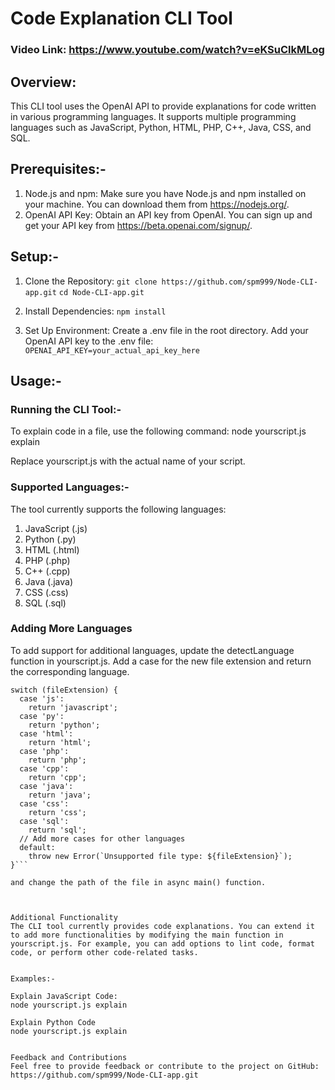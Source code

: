 # Code Explanation CLI Tool

### Video Link: https://www.youtube.com/watch?v=eKSuClkMLog

## Overview:

This CLI tool uses the OpenAI API to provide explanations for code written in various programming languages. It supports multiple programming languages such as JavaScript, Python, HTML, PHP, C++, Java, CSS, and SQL.

## Prerequisites:-

1. Node.js and npm: Make sure you have Node.js and npm installed on your machine. You can download them from https://nodejs.org/.
2. OpenAI API Key: Obtain an API key from OpenAI. You can sign up and get your API key from https://beta.openai.com/signup/.


## Setup:-

1. Clone the Repository:
```git clone https://github.com/spm999/Node-CLI-app.git```
```cd Node-CLI-app.git```

2. Install Dependencies:
```npm install```

3. Set Up Environment:
Create a .env file in the root directory. Add your OpenAI API key to the .env file:
```OPENAI_API_KEY=your_actual_api_key_here```


## Usage:-

### Running the CLI Tool:-
To explain code in a file, use the following command:
node yourscript.js explain

Replace yourscript.js with the actual name of your script.

### Supported Languages:-

The tool currently supports the following languages:

1. JavaScript (.js)
2. Python (.py)
3. HTML (.html)
4. PHP (.php)
5. C++ (.cpp)
6. Java (.java)
7. CSS (.css)
8. SQL (.sql)
   
### Adding More Languages
To add support for additional languages, update the detectLanguage function in yourscript.js. Add a case for the new file extension and return the corresponding language.

```// Add more cases for other languages as needed
switch (fileExtension) {
  case 'js':
    return 'javascript';
  case 'py':
    return 'python';
  case 'html':
    return 'html';
  case 'php':
    return 'php';
  case 'cpp':
    return 'cpp';
  case 'java':
    return 'java';
  case 'css':
    return 'css';
  case 'sql':
    return 'sql';
  // Add more cases for other languages
  default:
    throw new Error(`Unsupported file type: ${fileExtension}`);
}```

and change the path of the file in async main() function.



Additional Functionality
The CLI tool currently provides code explanations. You can extend it to add more functionalities by modifying the main function in yourscript.js. For example, you can add options to lint code, format code, or perform other code-related tasks.


Examples:-

Explain JavaScript Code:
node yourscript.js explain

Explain Python Code
node yourscript.js explain


Feedback and Contributions
Feel free to provide feedback or contribute to the project on GitHub: 
https://github.com/spm999/Node-CLI-app.git


